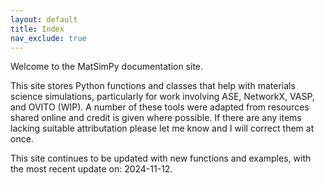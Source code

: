 ```yaml
---
layout: default
title: Index
nav_exclude: true
---
```


Welcome to the MatSimPy documentation site.

This site stores Python functions and classes that help with materials science simulations, particularly for work involving ASE, NetworkX, VASP, and OVITO (WIP).  A number of these tools were adapted from resources shared online and credit is given where possible.  If there are any items lacking suitable attributation please let me know and I will correct them at once.

This site continues to be updated with new functions and examples, with the most recent update on: 2024-11-12.

